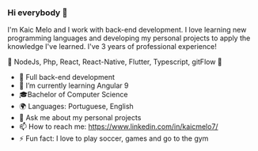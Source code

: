 ### Hi everybody 👋

I'm Kaic Melo and I work with back-end development.
I love learning new programming languages and developing my personal projects to apply the knowledge I've learned. I've 3 years of professional experience!

🤎 NodeJs, Php, React, React-Native, Flutter, Typescript, gitFlow 🤎

- 🔭 Full back-end development
- 🌱 I’m currently learning Angular 9
- 🎓Bachelor of Computer Science
- 🌍 Languages: Portuguese, English
- 💬 Ask me about my personal projects
- 📫 How to reach me: <a target="blank"> https://www.linkedin.com/in/kaicmelo7/ </a>
- ⚡ Fun fact: I love to play soccer, games and go to the gym

